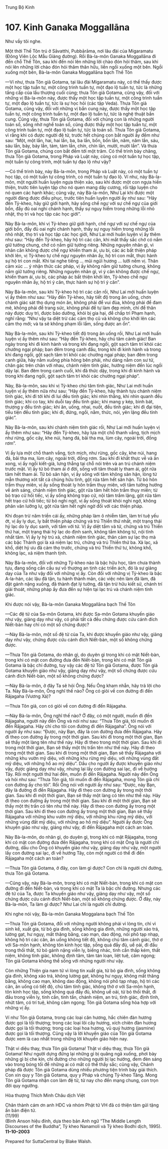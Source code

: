 

Trung Bộ Kinh

# 107\. Kinh Ganaka Moggallāna

Như vầy tôi nghe.

Một thời Thế Tôn trú ở Sāvatthi, Pubbārāma, nơi lâu đài của Migaramatu (Ðông Viên Lộc Mẫu Giảng đường). Rồi Bà-la-môn Ganaka Moggallāna đi đến chỗ Thế Tôn, sau khi đến nói lên những lời chào đón hỏi thăm, sau khi nói lên những lời chào đón hỏi thăm thân hữu, liền ngồi xuống một bên. Ngồi xuống một bên, Bà-la-môn Ganaka Moggallāna bạch Thế Tôn

—Ví như, thưa Tôn giả Gotama, tại lâu đài Migaramatu này, có thể thấy được một học tập tuần tự, một công trình tuần tự, một đạo lộ tuần tự, tức là những tầng cấp của lầu thượng cuối cùng; thưa Tôn giả Gotama, cũng vậy, đối với những vị Bà-la-môn này, được thấy một học tập tuần tự, một công trình tuần tự, một đạo lộ tuần tự, tức là sự học hỏi (các tập Veda). Thưa Tôn giả Gotama, cũng vậy, đối với những vị bắn cung này, được thấy một học tập tuần tự, một công trình tuần tự, một đạo lộ tuần tự, tức là nghệ thuật bắn cung. Cũng vậy, thưa Tôn giả Gotama, đối với chúng con là những người toán số, sống nhờ nghề toán số, cũng được thấy một học tập tuần tự, một công trình tuần tự, một đạo lộ tuần tự, tức là toán số. Thưa Tôn giả Gotama, vì rằng khi có được người đệ tử, trước hết chúng con bắt người ấy đếm như sau: “Một, một lần, hai, hai lần, ba, ba lần, bốn, bốn lần, năm, năm lần, sáu, sáu lần, bảy, bảy lần, tám, tám lần, chín, chín lần, mười, mười lần”. Và thưa Tôn giả Gotama, chúng con bắt đếm tới một trăm. Có thể trình bày chăng, thưa Tôn giả Gotama, trong Pháp và Luật này, cũng có một tuần tự học tập, một tuần tự công trình, một tuần tự đạo lộ như vậy?

—Có thể trình bày, này Bà-la-môn, trong Pháp và Luật này, có một tuần tự học tập, có một tuần tự công trình, có một tuần tự đạo lộ. Ví như, này Bà-la-môn, một người huấn luyện ngựa thiện xảo, sau khi được một con ngựa hiền thiện, trước tiên luyện tập cho nó quen mang dây cương, rồi tập luyện cho nó quen các hạnh khác; cũng vậy, này Bà-la-môn, Như Lai khi được một người đáng được điều phục, trước tiên huấn luyện người ấy như sau: “Hãy đến Tỷ-kheo, hãy giữ giới hạnh, hãy sống chế ngự với sự chế ngự của giới bổn, đầy đủ oai nghi chánh hạnh, thấy sự nguy hiểm trong những lỗi nhỏ nhặt, thọ trì và học tập các học giới”.

Này Bà-la-môn, khi vị Tỷ-kheo giữ giới hạnh, chế ngự với sự chế ngự của giới bổn, đầy đủ oai nghi chánh hạnh, thấy sự nguy hiểm trong những lỗi nhỏ nhặt, thọ trì và học tập các học giới, Như Lai mới huấn luyện vị ấy thêm như sau: “Hãy đến Tỷ-kheo, hãy hộ trì các căn, khi mắt thấy sắc chớ có nắm giữ tướng chung, chớ có nắm giữ tướng riêng. Những nguyên nhân gì, vì nhãn căn không được chế ngự khiến tham ái, ưu bi, các ác bất thiện pháp khởi lên, vị Tỷ-kheo tự chế ngự nguyên nhân ấy, hộ trì con mắt, thực hành sự hộ trì con mắt. Khi tai nghe tiếng … mũi ngửi hương … lưỡi nếm vị. Thân cảm xúc … ý nhận thức các pháp, vị ấy không nắm giữ tướng chung, không nắm giữ tướng riêng. Những nguyên nhân gì, vì ý căn không được chế ngự, khiến tham ái, ưu bi, các pháp ác bất thiện khởi lên, Tỷ-kheo chế ngự nguyên nhân ấy, hộ trì ý căn, thực hành sự hộ trì ý căn”.

Này Bà-la-môn, sau khi Tỷ-kheo hộ trì các căn rồi, Như Lai mới huấn luyện vị ấy thêm như sau: “Hãy đến Tỷ-kheo, hãy tiết độ trong ăn uống, chơn chánh giác sát thọ dụng món ăn, không phải để vui đùa, không phải để đam mê, không phải để trang sức, không phải để tự làm đẹp mình, chỉ để thân này được duy trì, được bảo dưỡng, khỏi bị gia hại, để chấp trì Phạm hạnh, nghĩ rằng: “Như vậy ta diệt trừ các cảm thọ cũ và không cho khởi lên các cảm thọ mới; và ta sẽ không phạm lỗi lầm, sống được an ổn”.

Này Bà-la-môn, sau khi Tỷ-kheo tiết độ trong ăn uống rồi, Như Lai mới huấn luyện vị ấy thêm như sau: “Hãy đến Tỷ-kheo, hãy chú tâm cảnh giác! Ban ngày trong khi đi kinh hành và trong khi đang ngồi, gột sạch tâm trí khỏi các chướng ngại pháp; ban đêm trong canh đầu, trong khi đi kinh hành và trong khi đang ngồi, gột sạch tâm trí khỏi các chướng ngại pháp; ban đêm trong canh giữa, hãy nằm xuống phía hông bên phải, như dáng nằm con sư tử, chân gác trên chân với nhau, chánh niệm tỉnh giác, hướng niệm đến lúc ngồi dậy lại. Ban đêm trong canh cuối, khi đã thức dậy, trong khi đi kinh hành và trong khi đang ngồi, gột sạch tâm trí khỏi các chướng ngại pháp”.

Này, Bà-la-môn, sau khi vị Tỷ-kheo chú tâm tỉnh giác, Như Lai mới huấn luyện vị ấy thêm nữa như sau: “Hãy đến Tỷ-kheo, hãy thành tựu chánh niệm tỉnh giác, khi đi tới khi đi lui đều tỉnh giác; khi nhìn thẳng, khi nhìn quanh đều tỉnh giác; khi co tay, khi duỗi tay đều tỉnh giác; khi mang y kép, bình bát, thượng y đều tỉnh giác; khi ăn, uống, nhai, nuốt, đều tỉnh giác; khi đi đại tiện, tiểu tiện đều tỉnh giác; khi đi, đứng, ngồi, nằm, thức, nói, yên lặng đều tỉnh giác”.

Này Bà-la-môn, sau khi chánh niệm tỉnh giác rồi, Như Lai mới huấn luyện vị ấy thêm như sau: “Hãy đến Tỷ-kheo, hãy lựa một chỗ thanh vắng, tịch mịch như rừng, gốc cây, khe núi, hang đá, bãi tha ma, lùm cây, ngoài trời, đống rơm”.

Vị ấy lựa một chỗ thanh vắng, tịch mịch, như rừng, gốc cây, khe núi, hang đá, bãi tha ma, lùm cây, ngoài trời, đống rơm. Sau khi đi khất thực về và ăn xong, vị ấy ngồi kiết-già, lưng thẳng tại chỗ nói trên và an trú chánh niệm trước mặt. Vị ấy từ bỏ tham ái ở đời, sống với tâm thoát ly tham ái, gột rửa tâm hết tham ái. Từ bỏ sân hận, vị ấy sống với tâm không sân hận, lòng từ mẫn thương xót tất cả chúng hữu tình, gột rửa tâm hết sân hận. Từ bỏ hôn trầm thụy miên, vị ấy sống thoát ly hôn trầm thụy miên, với tâm tưởng hướng về ánh sáng, chánh niệm tỉnh giác, gột rửa tâm hết hôn trầm thụy miên; từ bỏ trạo cử hối tiếc, vị ấy sống không trạo cử, nội tâm trầm lặng, gột rửa tâm hết trạo cử hối tiếc; từ bỏ nghi ngờ, vị ấy sống thoát khỏi nghi ngờ, không phân vân lưỡng lự, gột rửa tâm hết nghi ngờ đối với các thiện pháp.

Khi đoạn trừ năm triền cái ấy, những pháp làm ô nhiễm tâm, làm trí tuệ yếu ớt, vị ấy ly dục, ly bất thiện pháp chứng và trú Thiền thứ nhất, một trạng thái hỷ lạc do ly dục sanh, với tầm với tứ. Vị ấy diệt tầm và tứ, chứng và trú Thiền thứ hai, một trạng thái hỷ lạc do định sanh, không tầm không tứ, nội tĩnh nhất tâm. Vị ấy ly hỷ trú xả, chánh niệm tỉnh giác, thân cảm sự lạc thọ mà các bậc Thánh gọi là xả niệm lạc trú, chứng và trú Thiền thứ ba. Xả lạc, xả khổ, diệt hỷ ưu đã cảm thọ trước, chứng và trú Thiền thứ tư, không khổ, không lạc, xả niệm thanh tịnh.

Này Bà-la-môn, đối với những Tỷ-kheo nào là bậc hữu học, tâm chưa thành tựu, đang sống cần cầu sự vô thượng an tịnh các triền ách, đó là sự giảng dạy của Ta như vậy đối với những vị ấy. Còn đối với những vị Tỷ-kheo là bậc A-la-hán, các lậu đã tận, tu hành thành mãn, các việc nên làm đã làm, đã đặt gánh nặng xuống, đã thành đạt lý tưởng, đã tận trừ hữu kiết sử, chánh trí giải thoát, những pháp ấy đưa đến sự hiện tại lạc trú và chánh niệm tỉnh giác.

Khi được nói vậy, Bà-la-môn Ganaka Moggallāna bạch Thế Tôn

—Các đệ tử của Sa-môn Gotama, khi được Sa-môn Gotama khuyến giáo như vậy, giảng dạy như vậy, có phải tất cả đều chứng được cứu cánh đích Niết-bàn hay chỉ có một số chứng được?

—Này Bà-la-môn, một số đệ tử của Ta, khi được khuyến giáo như vậy, giảng dạy như vậy, chứng được cứu cánh đích Niết-bàn, một số không chứng được.

—Thưa Tôn giả Gotama, do nhân gì, do duyên gì trong khi có mặt Niết-bàn, trong khi có mặt con đường đưa đến Niết-bàn, trong khi có mặt Tôn giả Gotama là bậc chỉ đường, tuy vậy các đệ tử Tôn giả Gotama, được Tôn giả Gotama khuyến giáo như vậy, giảng dạy như vậy, một số chứng được cứu cánh đích Niết-bàn, một số không chứng được?

—Này Bà-la-môn, ở đây Ta sẽ hỏi Ông. Nếu Ông kham nhẫn, hãy trả lời cho Ta. Này Bà-la-môn, Ông nghĩ thế nào? Ông có giỏi về con đường đi đến Rājagaha (Vương Xá)?

—Thưa Tôn giả, con có giỏi về con đường đi đến Rājagaha.

—Này Bà-la-môn, Ông nghĩ thế nào? Ở đây, có một người, muốn đi đến Rājagaha, người này đến Ông và nói như sau: “Thưa Tôn giả, tôi muốn đi đến Rājagaha. Hãy chỉ cho tôi con đường đi đến Rājagaha”. Ông nói với người ấy như sau: “Ðược, này Bạn, đây là con đường đưa đến Rājagaha. Hãy đi theo con đường ấy trong một thời gian. Sau khi đi trong một thời gian, Bạn sẽ thấy một làng tên như thế này. Hãy đi theo trong một thời gian. Sau khi đi trong một thời gian, Bạn sẽ thấy một thị trấn tên như thế này. Hãy đi theo trong một thời gian. Sau khi đi trong một thời gian, Bạn sẽ thấy Rājagaha với những khu vườn mỹ diệu, với những khu rừng mỹ diệu, với những vùng đất mỹ diệu, với những hồ ao mỹ diệu”. Dầu cho người ấy được khuyến giáo như vậy, được giảng dạy như vậy, nhưng lại lấy con đường sai lạc, đi về hướng Tây. Rồi một người thứ hai đến, muốn đi đến Rājagaha. Người này đến Ông và hỏi như sau: “Thưa Tôn giả, tôi muốn đi đến Rājagaha, mong Tôn giả chỉ con đường ấy cho tôi”. Rồi Ông nói với người ấy như sau: “Ðược, này Bạn, đây là đường đi đến Rājagaha. Hãy đi theo con đường ấy trong một thời gian. Sau khi đi một thời gian, Bạn sẽ thấy một làng có tên như thế này. Hãy đi theo con đường ấy trong một thời gian. Sau khi đi một thời gian, Bạn sẽ thấy một thị trấn có tên như thế này. Hãy đi theo con đường ấy trong một thời gian. Sau khi đi theo con đường ấy trong một thời gian, Bạn sẽ thấy Rājagaha với những khu vườn mỹ diệu, với những khu rừng mỹ diệu, với những vùng đất mỹ diệu, với những ao hồ mỹ diệu”. Người ấy được Ông khuyến giáo như vậy, giảng như vậy, đi đến Rājagaha một cách an toàn.

Này Bà-la-môn, do nhân gì, do duyên gì, trong khi có mặt Rājagaha, trong khi có mặt con đường đưa đến Rājagaha, trong khi có mặt Ông là người chỉ đường, dầu cho Ông có khuyến giáo như vậy, giảng dạy như vậy, một người lấy con đường sai lạc, đi về hướng Tây, còn một người có thể đi đến Rājagaha một cách an toàn?

—Thưa Tôn giả Gotama, ở đây, con làm gì được? Con chỉ là người chỉ đường, thưa Tôn giả Gotama.

—Cũng vậy, này Bà-la-môn, trong khi có mặt Niết-bàn, trong khi có mặt con đường đi đến Niết-bàn, và trong khi có mặt Ta là bậc chỉ đường. Nhưng các đệ tử của Ta, được Ta khuyến giáo như vậy, giảng dạy như vậy, một số chứng được cứu cánh đích Niết-bàn, một số không chứng được. Ở đây, này Bà-la-môn, Ta làm gì được? Như Lai chỉ là người chỉ đường.

Khi nghe nói vậy, Bà-la-môn Ganaka Moggalana bạch Thế Tôn

—Thưa Tôn giả Gotama, đối với những người không phải vì lòng tin, chỉ vì sinh kế, xuất gia, từ bỏ gia đình, sống không gia đình, những người xảo trá, lường gạt, hư ngụy, mất thăng bằng, cao mạn, dao động, nói phô tạp nhạp, không hộ trì các căn, ăn uống không tiết độ, không chú tâm cảnh giác, thờ ơ với Sa-môn hạnh, không tôn kính học tập, sống quá đầy đủ, uể oải, đi đầu trong thối thất, từ bỏ gánh nặng viễn ly, biếng nhác, tinh cần thấp kém, thất niệm, không tỉnh giác, không định tâm, tâm tán loạn, liệt tuệ, câm ngọng; Tôn giả Gotama không thể sống với những người như vậy.

Còn những Thiện gia nam tử vì lòng tin xuất gia, từ bỏ gia đình, sống không gia đình, không xảo trá, không lường gạt, không hư ngụy, không mất thăng bằng, không cao mạn, không dao động, không nói phô tạp nhạp, hộ trì các căn, ăn uống có tiết độ, chú tâm tỉnh giác, không thờ ơ với Sa-môn hạnh, tôn kính học tập, sống không quá đầy đủ, không uể oải, từ bỏ thối thất, đi đầu trong viễn ly, tinh cần, tinh tấn, chánh niệm, an trú, tỉnh giác, định tĩnh, nhứt tâm, có trí tuệ, không câm ngọng; Tôn giả Gotama sống hòa hợp với những vị ấy.

Ví như Tôn giả Gotama, trong các loại căn hương, hắc chiên đàn hương được gọi là tối thượng; trong các loại lõi cây hương, xích chiên đàn hương được gọi là tối thượng; trong các loại hoa hương, vũ quý hương (jasmine) được gọi là tối thượng. Cũng vậy là lời khuyến giáo của Tôn giả Gotama được xem là cao nhất trong những lời khuyến giáo hiện nay.

Thật vi diệu thay, thưa Tôn giả Gotama! Thật vi diệu thay, thưa Tôn giả Gotama! Như người dựng đứng lại những gì bị quăng ngã xuống, phơi bày những gì bị che kín, chỉ đường cho những người bị lạc hướng, đem đèn sáng vào trong bóng tối để những ai có mắt có thể thấy sắc; cũng vậy, Chánh pháp đã được Tôn giả Gotama dùng nhiều phương tiện trình bày giải thích. Con xin quy y Tôn giả Gotama, quy y Pháp và chúng Tỷ-kheo Tăng. Mong Tôn giả Gotama nhận con làm đệ tử, từ nay cho đến mạng chung, con trọn đời quy ngưỡng.

Hòa thượng Thích Minh Châu dịch Việt

Chân thành cám ơn anh HDC và nhóm Phật tử VH đã có thiện tâm gửi tặng ấn bản điện tử.  
(11/99)  
(Bình Anson hiệu đính, dựa theo bản Anh ngữ “The Middle Length Discourses of the Buddha”, Tỳ kheo Nanamoli và Tỳ kheo Bodhi dịch, 1995).  
**11–10–2003**

Prepared for SuttaCentral by Blake Walsh.